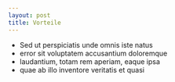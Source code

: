 ```yaml
---
layout: post
title: Vorteile 
---
```


  * Sed ut perspiciatis unde omnis iste natus 
  * error sit voluptatem accusantium doloremque 
  * laudantium, totam rem aperiam, eaque ipsa 
  * quae ab illo inventore veritatis et quasi 
  
